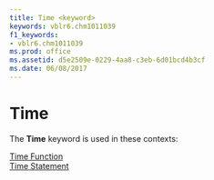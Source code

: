 ```yaml
---
title: Time <keyword>
keywords: vblr6.chm1011039
f1_keywords:
- vblr6.chm1011039
ms.prod: office
ms.assetid: d5e2509e-0229-4aa8-c3eb-6d01bcd4b3cf
ms.date: 06/08/2017
---
```



# Time <keyword>

The  **Time** keyword is used in these contexts:

[Time Function](time-function.md)<br/>[Time Statement](time-statement.md)<br/>


